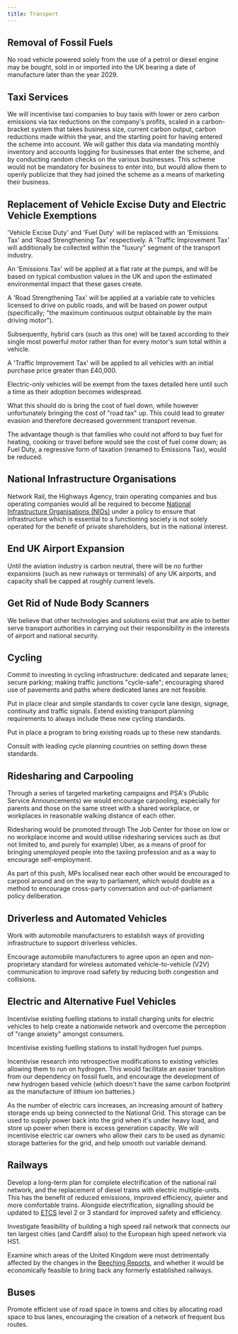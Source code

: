 ```yaml
---
title: Transport
---
```


## Removal of Fossil Fuels

No road vehicle powered solely from the use of a petrol or diesel engine may be bought, sold in or imported into the UK bearing a date of manufacture later than the year 2029.

## Taxi Services

We will incentivise taxi companies to buy taxis with lower or zero carbon emissions via tax reductions on the company's profits, scaled in a carbon-bracket system that takes business size, current carbon output, carbon reductions made within the year, and the starting point for having entered the scheme into account. We will gather this data via mandating monthly inventory and accounts logging for businesses that enter the scheme, and by conducting random checks on the various businesses. This scheme would not be mandatory for business to enter into, but would allow them to openly publicize that they had joined the scheme as a means of marketing their business.

## Replacement of Vehicle Excise Duty and Electric Vehicle Exemptions

'Vehicle Excise Duty' and 'Fuel Duty' will be replaced with an 'Emissions Tax' and 'Road Strengthening Tax' respectively. A 'Traffic Improvement Tax' will additionally be collected within the "luxury" segment of the transport industry.

An 'Emissions Tax' will be applied at a flat rate at the pumps, and will be based on typical combustion values in the UK and upon the estimated environmental impact that these gases create.

A 'Road Strengthening Tax' will be applied at a variable rate to vehicles licensed to drive on public roads, and will be based on power output (specifically; "the maximum continuous output obtainable by the main driving motor").

Subsequently, hybrid cars (such as this one) will be taxed according to their single most powerful motor rather than for every motor's sum total within a vehicle.

A 'Traffic Improvement Tax' will be applied to all vehicles with an initial purchase price greater than £40,000.

Electric-only vehicles will be exempt from the taxes detailed here until such a time as their adoption becomes widespread.

What this should do is bring the cost of fuel down, while however unfortunately bringing the cost of "road tax" up. This could lead to greater evasion and therefore decreased government transport revenue.

The advantage though is that families who could not afford to buy fuel for heating, cooking or travel before would see the cost of fuel come down; as Fuel Duty, a regressive form of taxation (renamed to Emissions Tax), would be reduced.

## National Infrastructure Organisations

Network Rail, the Highways Agency, train operating companies and bus operating companies would all be required to become [National Infrastructure Organisations (NIOs)](infrastructure.html) under a policy to ensure that infrastructure which is essential to a functioning society is not solely operated for the benefit of private shareholders, but in the national interest.

## End UK Airport Expansion

Until the aviation industry is carbon neutral, there will be no further expansions (such as new runways or terminals) of any UK airports, and capacity shall be capped at roughly current levels.

## Get Rid of Nude Body Scanners

We believe that other technologies and solutions exist that are able to better serve transport authorities in carrying out their responsibility in the interests of airport and national security.

## Cycling

Commit to investing in cycling infrastructure: dedicated and separate lanes; secure parking; making traffic junctions "cycle-safe"; encouraging shared use of pavements and paths where dedicated lanes are not feasible.

Put in place clear and simple standards to cover cycle lane design, signage, continuity and traffic signals. Extend existing transport planning requirements to always include these new cycling standards.

Put in place a program to bring existing roads up to these new standards.

Consult with leading cycle planning countries on setting down these standards.

## Ridesharing and Carpooling

Through a series of targeted marketing campaigns and PSA's (Public Service Announcements) we would encourage carpooling, especially for parents and those on the same street with a shared workplace, or workplaces in reasonable walking distance of each other.

Ridesharing would be promoted through The Job Center for those on low or no workplace income and would utilise ridesharing services such as (but not limited to, and purely for example) Uber, as a means of proof for bringing unemployed people into the taxiing profession and as a way to encourage self-employment.

As part of this push, MPs localised near each other would be encouraged to carpool around and on the way to parliament, which would double as a method to encourage cross-party conversation and out-of-parliament policy deliberation.

## Driverless and Automated Vehicles

Work with automobile manufacturers to establish ways of providing infrastructure to support driverless vehicles.

Encourage automobile manufacturers to agree upon an open and non-proprietary standard for wireless automated vehicle-to-vehicle (V2V) communication to improve road safety by reducing both congestion and collisions.

## Electric and Alternative Fuel Vehicles

Incentivise existing fuelling stations to install charging units for electric vehicles to help create a nationwide network and overcome the perception of "range anxiety" amongst consumers.

Incentivise existing fuelling stations to install hydrogen fuel pumps.

Incentivise research into retrospective modifications to existing vehicles allowing them to run on hydrogen. This would facilitate an easier transition from our dependency on fossil fuels, and encourage the development of new hydrogen based vehicle (which doesn't have the same carbon footprint as the manufacture of lithium ion batteries.)

As the number of electric cars increases, an increasing amount of battery storage ends up being connected to the National Grid. This storage can be used to supply power back into the grid when it's under heavy load, and store up power when there is excess generation capacity. We will incentivise electric car owners who allow their cars to be used as dynamic storage batteries for the grid, and help smooth out variable demand.

## Railways

Develop a long-term plan for complete electrification of the national rail network, and the replacement of diesel trains with electric multiple-units. This has the benefit of reduced emissions, improved efficiency, quieter and more comfortable trains. Alongside electrification, signalling should be updated to [ETCS](https://en.wikipedia.org/wiki/European_Train_Control_System) level 2 or 3 standard for improved safety and efficiency.

Investigate feasibility of building a high speed rail network that connects our ten largest cities (and Cardiff also) to the European high speed network via HS1.

Examine which areas of the United Kingdom were most detrimentally affected by the changes in the [Beeching Reports](https://en.wikipedia.org/wiki/Beeching_cuts), and whether it would be economically feasible to bring back any formerly established railways.

## Buses

Promote efficient use of road space in towns and cities by allocating road space to bus lanes, encouraging the creation of a network of frequent bus routes.
